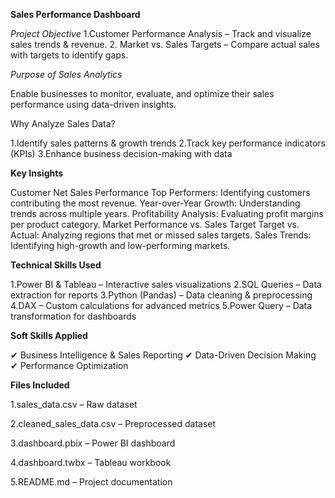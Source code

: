  **Sales Performance Dashboard**
 
*Project Objective*
1.Customer Performance Analysis – Track and visualize sales trends & revenue.
2️. Market vs. Sales Targets – Compare actual sales with targets to identify gaps.

*Purpose of Sales Analytics*

Enable businesses to monitor, evaluate, and optimize their sales performance using data-driven insights.

Why Analyze Sales Data?

1.Identify sales patterns & growth trends
2.Track key performance indicators (KPIs)
3.Enhance business decision-making with data

**Key Insights**

Customer Net Sales Performance
Top Performers: Identifying customers contributing the most revenue.
Year-over-Year Growth: Understanding trends across multiple years.
Profitability Analysis: Evaluating profit margins per product category.
Market Performance vs. Sales Target
Target vs. Actual: Analyzing regions that met or missed sales targets.
Sales Trends: Identifying high-growth and low-performing markets.

**Technical Skills Used**

1.Power BI & Tableau – Interactive sales visualizations
2.SQL Queries – Data extraction for reports
3.Python (Pandas) – Data cleaning & preprocessing
4.DAX – Custom calculations for advanced metrics
5.Power Query – Data transformation for dashboards

**Soft Skills Applied**

✔ Business Intelligence & Sales Reporting
✔ Data-Driven Decision Making
✔ Performance Optimization

**Files Included**

1.sales_data.csv – Raw dataset

2.cleaned_sales_data.csv – Preprocessed dataset

3.dashboard.pbix – Power BI dashboard

4.dashboard.twbx – Tableau workbook

5.README.md – Project documentation
